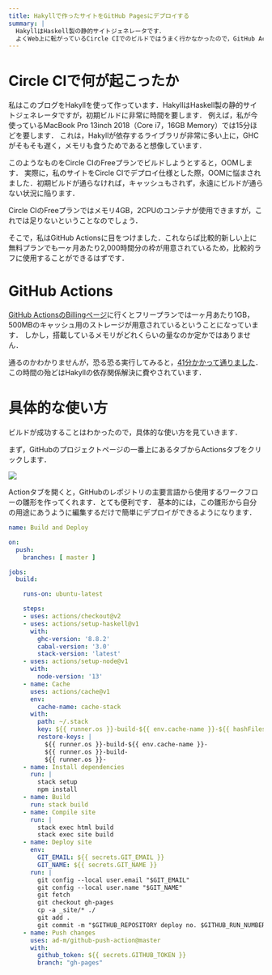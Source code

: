 ```yaml
---
title: Hakyllで作ったサイトをGitHub Pagesにデプロイする
summary: |
  HakyllはHaskell製の静的サイトジェネレータです．
  よくWeb上に転がっているCircle CIでのビルドではうまく行かなかったので，GitHub Actionsを使ってデプロイを行う方法を示します．
---
```


# Circle CIで何が起こったか
私はこのブログをHakyllを使って作っています．HakyllはHaskell製の静的サイトジェネレータですが，初期ビルドに非常に時間を要します．
例えば，私が今使っているMacBook Pro 13inch 2018（Core i7，16GB Memory）では15分ほどを要します．
これは，Hakyllが依存するライブラリが非常に多い上に，GHCがそもそも遅く，メモリも食うためであると想像しています．

このようなものをCircle CIのFreeプランでビルドしようとすると，OOMします．
実際に，私のサイトをCircle CIでデプロイ仕様とした際，OOMに悩まされました．初期ビルドが通らなければ，キャッシュもされず，永遠にビルドが通らない状況に陥ります．

Circle CIのFreeプランではメモリ4GB，2CPUのコンテナが使用できますが，これでは足りないということなのでしょう．

そこで，私はGitHub Actionsに目をつけました．これならば比較的新しい上に無料プランでも一ヶ月あたり2,000時間分の枠が用意されているため，比較的ラフに使用することができるはずです．

# GitHub Actions
[GitHub ActionsのBillingページ](https://help.github.com/en/github/setting-up-and-managing-billing-and-payments-on-github/about-billing-for-github-actions)に行くとフリープランでは一ヶ月あたり1GB，500MBのキャッシュ用のストレージが用意されているということになっています．
しかし，搭載しているメモリがどれくらいの量なのか定かではありません．

通るのかわかりませんが，恐る恐る実行してみると，[41分かかって通りました](https://github.com/clockvoid/portfolio/actions/runs/107149520)．この時間の殆どはHakyllの依存関係解決に費やされています．

# 具体的な使い方
ビルドが成功することはわかったので，具体的な使い方を見ていきます．

まず，GitHubのプロジェクトページの一番上にあるタブからActionsタブをクリックします．

![](https://i.imgur.com/eG9gNcCh.png)

Actionタブを開くと，GitHubのレポジトリの主要言語から使用するワークフローの雛形を作ってくれます．とても便利です．
基本的には，この雛形から自分の用途にあうように編集するだけで簡単にデプロイができるようになります．

```yaml
name: Build and Deploy

on:
  push:
    branches: [ master ]

jobs:
  build:

    runs-on: ubuntu-latest

    steps:
    - uses: actions/checkout@v2
    - uses: actions/setup-haskell@v1
      with:
        ghc-version: '8.8.2'
        cabal-version: '3.0'
        stack-version: 'latest'
    - uses: actions/setup-node@v1
      with:
        node-version: '13'
    - name: Cache
      uses: actions/cache@v1
      env:
        cache-name: cache-stack
      with:
        path: ~/.stack
        key: ${{ runner.os }}-build-${{ env.cache-name }}-${{ hashFiles('**/*.cabal') }}-${{ hashFiles('**/stack.yaml') }}
        restore-keys: |
          ${{ runner.os }}-build-${{ env.cache-name }}-
          ${{ runner.os }}-build-
          ${{ runner.os }}-
    - name: Install dependencies
      run: | 
        stack setup
        npm install
    - name: Build
      run: stack build
    - name: Compile site
      run: |
        stack exec html build
        stack exec site build
    - name: Deploy site
      env:
        GIT_EMAIL: ${{ secrets.GIT_EMAIL }}
        GIT_NAME: ${{ secrets.GIT_NAME }}
      run: |
        git config --local user.email "$GIT_EMAIL"
        git config --local user.name "$GIT_NAME"
        git fetch
        git checkout gh-pages
        cp -a _site/* ./
        git add .
        git commit -m "$GITHUB_REPOSITORY deploy no. $GITHUB_RUN_NUMBER"
    - name: Push changes
      uses: ad-m/github-push-action@master
      with:
        github_token: ${{ secrets.GITHUB_TOKEN }}
        branch: "gh-pages"
```
